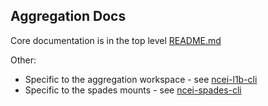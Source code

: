 ## Aggregation Docs

Core documentation is in the top level [README.md](/README.md)

Other:

 - Specific to the aggregation workspace - see [ncei-l1b-cli](ncei-l1b-cli.md)
 - Specific to the spades mounts - see [ncei-spades-cli](ncei-spades-cli.md)


